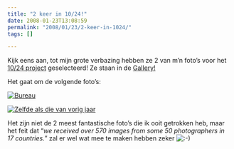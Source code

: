 ```yaml
---
title: "2 keer in 10/24!"
date: 2008-01-23T13:08:59
permalink: "2008/01/23/2-keer-in-1024/"
tags: []

---
```

Kijk eens aan, tot mijn grote verbazing hebben ze 2 van m’n foto’s voor het [10/24 project](http://www.perceptionthree.net/1024/index.html "http://www.perceptionthree.net/1024/index.html") geselecteerd! Ze staan in de [Gallery!](http://www.perceptionthree.net/1024/gallery.html "http://www.perceptionthree.net/1024/gallery.html")

Het gaat om de volgende foto’s:  
[](http://www.flickr.com/photos/simonvanherweghe/2005859425/ "Bureau by Simon Vanherweghe, on Flickr")

[![Bureau](http://farm3.static.flickr.com/2037/2005859425_bf185a724a_m.jpg)](http://www.flickr.com/photos/simonvanherweghe/2005859425/ "Bureau by Simon Vanherweghe, on Flickr")

[](http://www.flickr.com/photos/simonvanherweghe/2006653604/ "Zelfde als die van vorig jaar by Simon Vanherweghe, on Flickr")

[![Zelfde als die van vorig jaar](http://farm3.static.flickr.com/2280/2006653604_e05aa216e8_m.jpg)](http://www.flickr.com/photos/simonvanherweghe/2006653604/ "Zelfde als die van vorig jaar by Simon Vanherweghe, on Flickr")

Het zijn niet de 2 meest fantastische foto’s die ik ooit getrokken heb, maar het feit dat “_we received over 570 images from some 50 photographers in 17 countries._” zal er wel wat mee te maken hebben zeker ![:-)](http://www.donebysimon.be/blog/wp-includes/images/smilies/icon_smile.gif)
